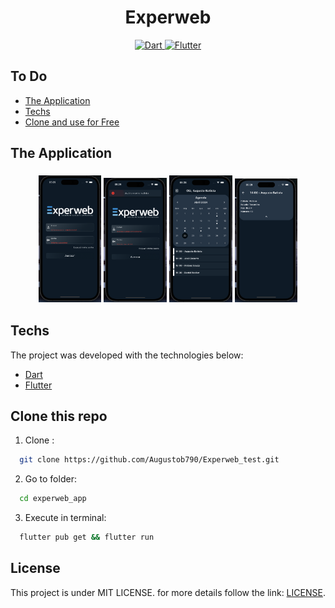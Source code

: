  <h1 align="center">
    Experweb
</h1>

<p align="center">
  <a href="https://dart.dev/">
    <img alt="Dart" src="https://img.shields.io/badge/Dart-0175C2?style=for-the-badge&logo=dart&logoColor=white">
  </a>
  <a href="https://flutter.dev/">
    <img alt="Flutter" src="https://img.shields.io/badge/Flutter-02569B?style=for-the-badge&logo=flutter&logoColor=white">
  </a>
</p>

## To Do

- [The Application](#application)
- [Techs](#techs)
- [Clone and use for Free](#clone)

<a id="application"></a>

## The Application

<h3 align="center">
    <img alt="login" src="github/assets/login.png" width="20%">
    <img alt="login error" src="github/assets/login_error.png" width="20%">
    <img alt="calendar" src="github/assets/calendar.png" width="20%">
    <img alt="details" src="github/assets/details.png" width="20%">
</h3>


<a id="techs"></a>

## Techs

The project was developed with the technologies below:

- [Dart](https://dart.dev/)
- [Flutter](https://flutter.dev/)


<a id="clone"></a>

## Clone this repo

1. Clone :

```sh
  git clone https://github.com/Augustob790/Experweb_test.git
```

2. Go to folder:

```sh
  cd experweb_app
```

3. Execute in terminal:

```sh
  flutter pub get && flutter run      
```

## License

This project is under MIT LICENSE. for more details follow the link: [LICENSE](LICENSE).


